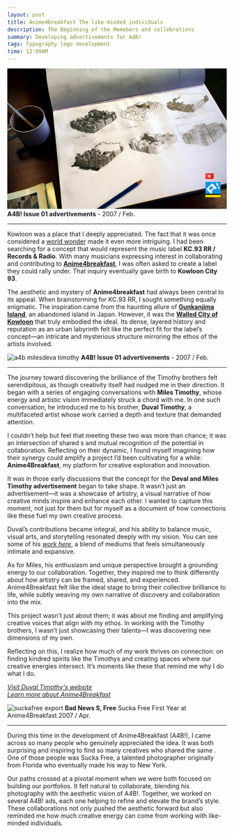 ```yaml
---
layout: post
title: Anime4breakfast The like-minded individuals
description: The Beginning of the Memebers and collebrations
summary: Developing advertisements for A4B!
tags: typography logo development
time: 12:09AM
---
```


![a4b kowloon art](/assets/img/a4b-kowloon-art.png)
**A4B! Issue 01 advertivements** - 2007 / Feb.

---

Kowloon was a place that I deeply appreciated. The fact that it was once considered a [world wonder](https://en.wikipedia.org/wiki/Seven_Wonders_of_the_World) made it even more intriguing. I had been searching for a concept that would represent the music label **KC.93 RR / Records & Radio**. With many musicians expressing interest in collaborating and contributing to **[Anime4breakfast](https://en.wikipedia.org/wiki/Anime)**, I was often asked to create a label they could rally under. That inquiry eventually gave birth to **Kowloon City 93**.  

The aesthetic and mystery of **Anime4breakfast** had always been central to its appeal. When brainstorming for KC.93 RR, I sought something equally enigmatic. The inspiration came from the haunting allure of **[Gunkanjima Island](https://en.wikipedia.org/wiki/Hashima_Island)**, an abandoned island in Japan. However, it was the **[Walled City of Kowloon](https://en.wikipedia.org/wiki/Kowloon_Walled_City)** that truly embodied the ideal. Its dense, layered history and reputation as an urban labyrinth felt like the perfect fit for the label’s concept—an intricate and mysterious structure mirroring the ethos of the artists involved.

![a4b milesdeva timothy](/assets/img/a4b_miles-deval-timothy.png)
**A4B! Issue 01 advertivements** - 2007 / Feb.

---

The journey toward discovering the brilliance of the Timothy brothers felt serendipitous, as though creativity itself had nudged me in their direction. It began with a series of engaging conversations with **Miles Timothy**, whose energy and artistic vision immediately struck a chord with me. In one such conversation, he introduced me to his brother, **Duval Timothy**, a multifaceted artist whose work carried a depth and texture that demanded attention.  

I couldn’t help but feel that meeting these two was more than chance; it was an intersection of shared s and mutual recognition of the potential in collaboration. Reflecting on their dynamic, I found myself imagining how their synergy could amplify a project I’d been cultivating for a while: **Anime4Breakfast**, my platform for creative exploration and innovation.  

It was in those early discussions that the concept for the **Deval and Miles Timothy advertisement** began to take shape. It wasn’t just an advertisement—it was a showcase of artistry, a visual narrative of how creative minds inspire and enhance each other. I wanted to capture this moment, not just for them but for myself as a document of how connections like these fuel my own creative process.  

Duval’s contributions became integral, and his ability to balance music, visual arts, and storytelling resonated deeply with my vision. You can see some of his *[work here](https://en.wikipedia.org/wiki/Duval_Timothy)*, a blend of mediums that feels simultaneously intimate and expansive.  

As for Miles, his enthusiasm and unique perspective brought a grounding energy to our collaboration. Together, they inspired me to think differently about how artistry can be framed, shared, and experienced. Anime4Breakfast felt like the ideal stage to bring their collective brilliance to life, while subtly weaving my own narrative of discovery and collaboration into the mix.  

This project wasn’t just about them; it was about me finding and amplifying creative voices that align with my ethos. In working with the Timothy brothers, I wasn’t just showcasing their talents—I was discovering new dimensions of my own.  

Reflecting on this, I realize how much of my work thrives on connection: on finding kindred spirits like the Timothys and creating spaces where our creative energies intersect. It’s moments like these that remind me why I do what I do.  

*[Visit Duval Timothy's website](https://en.wikipedia.org/wiki/Duval_Timothy)*  
*[Learn more about Anime4Breakfast](#)*  


![suckafree export](/assets/img/pixelcut-export2.png)
**Bad News S, Free** Sucka Free First Year at Anime4Breakfast 2007 / Apr.

--- 

During this time in the development of Anime4Breakfast (A4B!), I came across so many people who genuinely appreciated the idea. It was both surprising and inspiring to find so many creatives who shared the same . One of those people was Sucka Free, a talented photographer originally from Florida who eventually made his way to New York.  

Our paths crossed at a pivotal moment when we were both focused on building our portfolios. It felt natural to collaborate, blending his photography with the aesthetic vision of A4B!. Together, we worked on several A4B! ads, each one helping to refine and elevate the brand’s style. These collaborations not only pushed the aesthetic forward but also reminded me how much creative energy can come from working with like-minded individuals.  